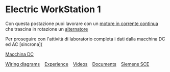 # Electric WorkStation 1
Con questa postazione puoi lavorare con un [motore in corrente continua](https://www.youtube.com/watch?v=XiHJaAGSrr4) che trascina in rotazione un  [alternatore](https://www.youtube.com/watch?v=tiKH48EMgKE) 

Per proseguire con l'attività di laboratorio completa i dati dalla macchina DC ed AC [sincrona](

[Macchina DC](/elws1/dcmachine.html)



[Wiring diagrams](/elws1/wd.md) &ensp; [Experience](/elws1/ex.md) &ensp; [Videos](/elws1/vd.md) &ensp; [Documents](/elws1/dc.md) &ensp; [Siemens SCE](https://www.siemens.com/it/it/prodotti/automazione/sce.html)




